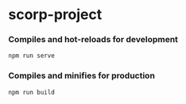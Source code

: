 # scorp-project

### Compiles and hot-reloads for development
```
npm run serve
```

### Compiles and minifies for production
```
npm run build
```